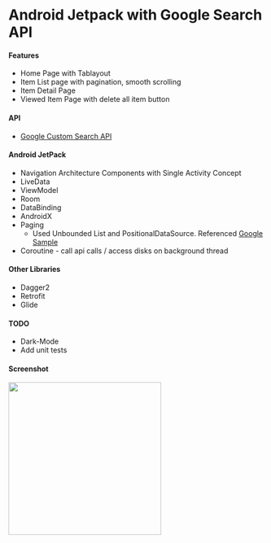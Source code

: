 # Android Jetpack with Google Search API
#### Features
  * Home Page with Tablayout
  * Item List page with pagination, smooth scrolling
  * Item Detail Page
  * Viewed Item Page with delete all item button
#### API
  * [Google Custom Search API](https://developers.google.com/custom-search/v1/overview)
#### Android JetPack
  * Navigation Architecture Components with Single Activity Concept
  * LiveData
  * ViewModel
  * Room
  * DataBinding
  * AndroidX
  * Paging 
    - Used Unbounded List and PositionalDataSource. Referenced [Google Sample](https://github.com/googlesamples/android-architecture-components/tree/master/PagingWithNetworkSample)
  * Coroutine - call api calls / access disks on background thread
#### Other Libraries
  * Dagger2
  * Retrofit
  * Glide
#### TODO
  * Dark-Mode
  * Add unit tests
#### Screenshot
<img src="https://github.com/TktkOkym/sneakers_ootd_google_custom_search_api/blob/master/Screenshot/paging.gif" width="300" />
